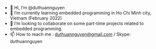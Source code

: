- 👋 Hi, I’m @duthuannguyen
- 🌱 I’m currently learning embedded programming in Ho Chi Minh city, Vietnam (February 2022)
- 💞️ I’m looking to collaborate on some part-time projects related to embedded programming.
- 📫 How to reach me : duthuannguyen@gmail.com / Skype: duthuannguyen

<!---
duthuannguyen/duthuannguyen is a ✨ special ✨ repository because its `README.md` (this file) appears on your GitHub profile.
You can click the Preview link to take a look at your changes.
--->
